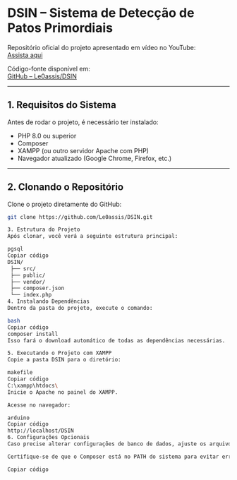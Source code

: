 # DSIN – Sistema de Detecção de Patos Primordiais

Repositório oficial do projeto apresentado em vídeo no YouTube:  
[Assista aqui](https://youtu.be/Si7lCaxTjm4)

Código-fonte disponível em:  
[GitHub – Le0assis/DSIN](https://github.com/Le0assis/DSIN)

---

## 1. Requisitos do Sistema

Antes de rodar o projeto, é necessário ter instalado:

- PHP 8.0 ou superior  
- Composer  
- XAMPP (ou outro servidor Apache com PHP)  
- Navegador atualizado (Google Chrome, Firefox, etc.)

---

## 2. Clonando o Repositório

Clone o projeto diretamente do GitHub:

```bash
git clone https://github.com/Le0assis/DSIN.git

3. Estrutura do Projeto
Após clonar, você verá a seguinte estrutura principal:

pgsql
Copiar código
DSIN/
 ├── src/
 ├── public/
 ├── vendor/
 ├── composer.json
 └── index.php
4. Instalando Dependências
Dentro da pasta do projeto, execute o comando:

bash
Copiar código
composer install
Isso fará o download automático de todas as dependências necessárias.

5. Executando o Projeto com XAMPP
Copie a pasta DSIN para o diretório:

makefile
Copiar código
C:\xampp\htdocs\
Inicie o Apache no painel do XAMPP.

Acesse no navegador:

arduino
Copiar código
http://localhost/DSIN
6. Configurações Opcionais
Caso precise alterar configurações de banco de dados, ajuste os arquivos dentro da pasta src/config.

Certifique-se de que o Composer está no PATH do sistema para evitar erros ao instalar pacotes.

Copiar código
